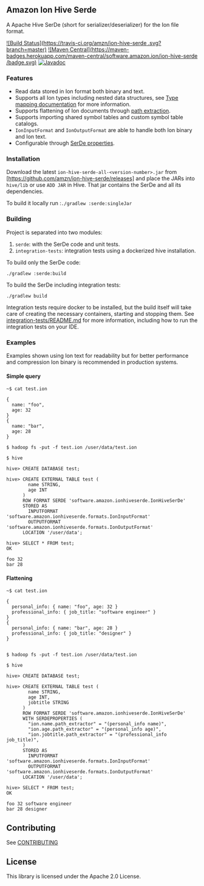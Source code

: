 ## Amazon Ion Hive Serde

A Apache Hive SerDe (short for serializer/deserializer) for the Ion file format.

[![Build Status](https://travis-ci.org/amzn/ion-hive-serde .svg?branch=master)](https://travis-ci.org/amzn/ion-hive-serde )
[![Maven Central](https://maven-badges.herokuapp.com/maven-central/software.amazon.ion/ion-hive-serde /badge.svg)](https://maven-badges.herokuapp.com/maven-central/software.amazon.ion/ion-hive-serde)
[![Javadoc](https://javadoc-badge.appspot.com/software.amazon.ion/ion-hive-serde.svg?label=javadoc)](http://www.javadoc.io/doc/software.amazon.ion/ion-hive-serde)

### Features
* Read data stored in Ion format both binary and text.
* Supports all Ion types including nested data structures, see [Type mapping documentation](docs/type-mapping.md)
for more information.
* Supports flattening of Ion documents through [path extraction](https://github.com/amzn/ion-java-path-extraction).
* Supports importing shared symbol tables and custom symbol table catalogs.
* `IonInputFormat` and `IonOutputFormat` are able to handle both Ion binary and Ion text.
* Configurable through [SerDe properties](docs/serde-properties.md).

### Installation
Download the latest `ion-hive-serde-all-<version-number>.jar` from [https://github.com/amzn/ion-hive-serde/releases]
and place the JARs into `hive/lib` or use `ADD JAR` in Hive. That jar contains the SerDe and all its dependencies.

To build it locally run :`./gradlew :serde:singleJar`

### Building
Project is separated into two modules:
1. `serde`: with the SerDe code and unit tests.
1. `integration-tests`: integration tests using a dockerized hive installation.

To build only the SerDe code:
```
./gradlew :serde:build
```

To build the SerDe including integration tests:
```
./gradlew build
```

Integration tests require docker to be installed, but the build itself will take care of creating the necessary
containers, starting and stopping them. See [integration-tests/README.md](integration-test/README.md) for more
information, including how to run the integration tests on your IDE.

### Examples
Examples shown using Ion text for readability but for better performance and compression Ion binary is recommended in
production systems.

#### Simple query
```
~$ cat test.ion

{
  name: "foo",
  age: 32
}
{
  name: "bar",
  age: 28
}

$ hadoop fs -put -f test.ion /user/data/test.ion

$ hive

hive> CREATE DATABASE test;

hive> CREATE EXTERNAL TABLE test (
        name STRING,
        age INT
      )
      ROW FORMAT SERDE 'software.amazon.ionhiveserde.IonHiveSerDe'
      STORED AS
        INPUTFORMAT 'software.amazon.ionhiveserde.formats.IonInputFormat'
        OUTPUTFORMAT 'software.amazon.ionhiveserde.formats.IonOutputFormat'
      LOCATION '/user/data';

hive> SELECT * FROM test;
OK

foo 32
bar 28
```

#### Flattening
```
~$ cat test.ion

{
  personal_info: { name: "foo", age: 32 }
  professional_info: { job_title: "software engineer" }
}
{
  personal_info: { name: "bar", age: 28 }
  professional_info: { job_title: "designer" }
}


$ hadoop fs -put -f test.ion /user/data/test.ion

$ hive

hive> CREATE DATABASE test;

hive> CREATE EXTERNAL TABLE test (
        name STRING,
        age INT,
        jobtitle STRING
      )
      ROW FORMAT SERDE 'software.amazon.ionhiveserde.IonHiveSerDe'
      WITH SERDEPROPERTIES (
        "ion.name.path_extractor" = "(personal_info name)",
        "ion.age.path_extractor" = "(personal_info age)",
        "ion.jobtitle.path_extractor" = "(professional_info job_title)",
      )
      STORED AS
        INPUTFORMAT 'software.amazon.ionhiveserde.formats.IonInputFormat'
        OUTPUTFORMAT 'software.amazon.ionhiveserde.formats.IonOutputFormat'
      LOCATION '/user/data';

hive> SELECT * FROM test;
OK

foo 32 software engineer
bar 28 designer
```

## Contributing
See [CONTRIBUTING](CONTRIBUTING.md)

## License

This library is licensed under the Apache 2.0 License.
